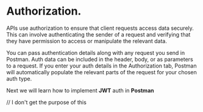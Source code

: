 # Authorization.

APIs use authorization to ensure that client requests access data securely. This can involve authenticating the sender of a request and verifying that they have permission to access or manipulate the relevant data.

You can pass authentication details along with any request you send in Postman. Auth data can be included in the header, body, or as parameters to a request. If you enter your auth details in the Authorization tab, Postman will automatically populate the relevant parts of the request for your chosen auth type.

Next we will learn how to implement **JWT** auth in **Postman**

// I don't get the purpose of this
